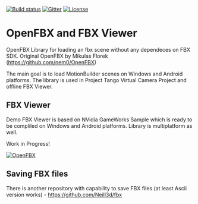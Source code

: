 [![Build status](https://ci.appveyor.com/api/projects/status/btsbfcl4khbbn89x/branch/main?svg=true)](https://ci.appveyor.com/project/Neill3d/openfbx/branch/main)
[![Gitter](https://badges.gitter.im/Neill3d/community.svg)](https://gitter.im/Neill3d/community?utm_source=badge&utm_medium=badge&utm_campaign=pr-badge)
[![License](http://img.shields.io/:license-mit-blue.svg)](http://doge.mit-license.org)

# OpenFBX and FBX Viewer

OpenFBX Library for loading an fbx scene without any dependeces on FBX SDK. Original OpenFBX by Mikulas Florek (https://github.com/nem0/OpenFBX)

The main goal is to load MotionBuilder scenes on Windows and Android platforms. The library is used in Project Tango Virtual Camera Project and offline FBX Viewer.

## FBX Viewer

Demo FBX Viewer is based on NVidia GameWorks Sample which is ready to be compliled on Windows and Android platforms.
Library is multiplatform as well.

Work in Progress!

[![OpenFBX](https://github.com/Neill3d/OpenFBX/blob/main/Doc/Images/2018-05-11_165517.jpg)]()

## Saving FBX files

There is another repository with capability to save FBX files (at least Ascii version works) - https://github.com/Neill3d/fbx

